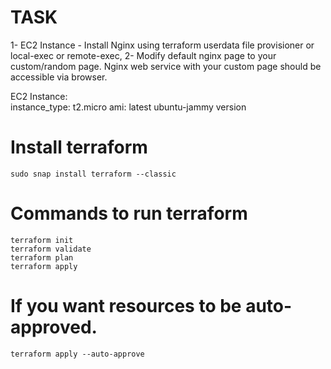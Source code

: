 # TASK

1- EC2 Instance - Install Nginx using terraform userdata file provisioner or local-exec or remote-exec, 
2- Modify default nginx page to your custom/random page. Nginx web service with your custom page should be accessible via browser. 


EC2 Instance:  
instance_type: t2.micro
ami: latest ubuntu-jammy version

# Install terraform
```
sudo snap install terraform --classic
```

# Commands to run terraform
```
terraform init
terraform validate
terraform plan
terraform apply 
```

# If you want resources to be auto-approved.
```
terraform apply --auto-approve 
```

